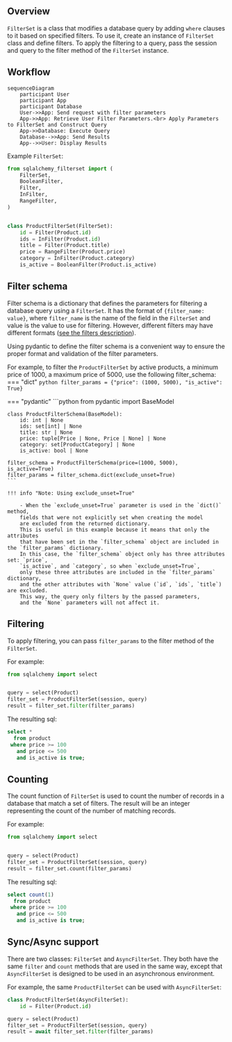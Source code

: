 ## Overview

`FilterSet` is a class that modifies a database query by adding `where` clauses to it based on specified filters.
To use it, create an instance of `FilterSet` class and define filters.
To apply the filtering to a query, pass the session and query to the filter method of the `FilterSet` instance.

## Workflow

``` mermaid
sequenceDiagram
    participant User
    participant App
    participant Database
    User->>App: Send request with filter parameters
    App->>App: Retrieve User Filter Parameters.<br> Apply Parameters to FilterSet and Construct Query
    App->>Database: Execute Query
    Database-->>App: Send Results
    App-->>User: Display Results
```

Example `FilterSet`:
```python
from sqlalchemy_filterset import (
    FilterSet,
    BooleanFilter,
    Filter,
    InFilter,
    RangeFilter,
)


class ProductFilterSet(FilterSet):
    id = Filter(Product.id)
    ids = InFilter(Product.id)
    title = Filter(Product.title)
    price = RangeFilter(Product.price)
    category = InFilter(Product.category)
    is_active = BooleanFilter(Product.is_active)

```

## Filter schema
Filter schema is a dictionary that defines the parameters for filtering a database query using a `FilterSet`.
It has the format of `{filter_name: value}`, where `filter_name` is the name of the field in
the `FilterSet` and value is the value to use for filtering.
However, different filters may have different formats ([see the filters description](/sqlalchemy-filterset/filters/)).

Using pydantic to define the filter schema is a convenient way to ensure the proper format and validation of the filter parameters.




For example, to filter the `ProductFilterSet` by active products, a minimum price of 1000, a maximum price of 5000, use the following filter_schema:
=== "dict"
    ```python
    filter_params = {"price": (1000, 5000), "is_active": True}
    ```

=== "pydantic"
    ```python
    from pydantic import BaseModel


    class ProductFilterSchema(BaseModel):
        id: int | None
        ids: set[int] | None
        title: str | None
        price: tuple[Price | None, Price | None] | None
        category: set[ProductCategory] | None
        is_active: bool | None

    filter_schema = ProductFilterSchema(price=(1000, 5000), is_active=True)
    filter_params = filter_schema.dict(exclude_unset=True)
    ```

    !!! info "Note: Using exclude_unset=True"

        - When the `exclude_unset=True` parameter is used in the `dict()` method,
        fields that were not explicitly set when creating the model
        are excluded from the returned dictionary.
        This is useful in this example because it means that only the attributes
        that have been set in the `filter_schema` object are included in the `filter_params` dictionary.
        In this case, the `filter_schema` object only has three attributes set: `price`,
        `is_active`, and `category`, so when `exclude_unset=True`,
        only these three attributes are included in the `filter_params` dictionary,
        and the other attributes with `None` value (`id`, `ids`, `title`) are excluded.
        This way, the query only filters by the passed parameters,
        and the `None` parameters will not affect it.

## Filtering
To apply filtering, you can pass `filter_params` to the filter method of the `FilterSet`.

For example:
```python
from sqlalchemy import select


query = select(Product)
filter_set = ProductFilterSet(session, query)
result = filter_set.filter(filter_params)
```
The resulting sql:
```sql
select *
  from product
 where price >= 100
   and price <= 500
   and is_active is true;
```

## Counting
The count function of `FilterSet` is used to count the number of records in a database that match a set of filters.
The result will be an integer representing the count of the number of matching records.

For example:
```python
from sqlalchemy import select


query = select(Product)
filter_set = ProductFilterSet(session, query)
result = filter_set.count(filter_params)
```
The resulting sql:
```sql
select count(1)
  from product
 where price >= 100
   and price <= 500
   and is_active is true;
```

## Sync/Async support

There are two classes: `FilterSet` and `AsyncFilterSet`.
They both have the same `filter` and `count` methods that are used in the same way, except that
`AsyncFilterSet` is designed to be used in an asynchronous environment.

For example, the same `ProductFilterSet` can be used with `AsyncFilterSet`:

```python
class ProductFilterSet(AsyncFilterSet):
    id = Filter(Product.id)

query = select(Product)
filter_set = ProductFilterSet(session, query)
result = await filter_set.filter(filter_params)
```

